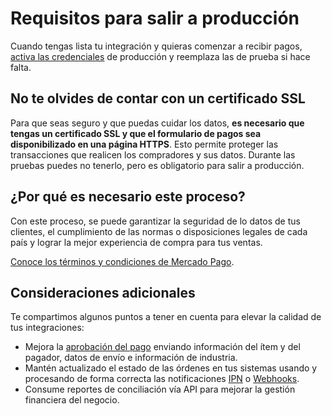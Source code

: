 # Requisitos para salir a producción

Cuando tengas lista tu integración y quieras comenzar a recibir pagos, [activa las credenciales]([FAKER][CREDENTIALS][URL]) de producción y reemplaza las de prueba si hace falta.

## No te olvides de contar con un certificado SSL

Para que seas seguro y que puedas cuidar los datos, **es necesario que tengas un certificado SSL y que el formulario de pagos sea disponibilizado en una página HTTPS**. Esto permite proteger las transacciones que realicen los compradores y sus datos.
Durante las pruebas puedes no tenerlo, pero es obligatorio para salir a producción.

## ¿Por qué es necesario este proceso?

Con este proceso, se puede garantizar la seguridad de lo datos de tus clientes, el cumplimiento de las normas o disposiciones legales de cada país y lograr la mejor experiencia de compra para tus ventas.

[Conoce los términos y condiciones de Mercado Pago](https://www.mercadopago[FAKER][URL][DOMAIN]/developers/es/guides/resources/legal/terms-and-conditions).

## Consideraciones adicionales

Te compartimos algunos puntos a tener en cuenta para elevar la calidad de tus integraciones:

+ Mejora la [aprobación del pago](https://www.mercadopago[FAKER][URL][DOMAIN]/developers/es/guides/additional-content/account/payment-rejections) enviando información del ítem y del pagador, datos de envío e información de industria.
+ Mantén actualizado el estado de las órdenes en tus sistemas usando y procesando de forma correcta las notificaciones [IPN](https://www.mercadopago[FAKER][URL][DOMAIN]/developers/es/guides/additional-content/notifications/ipn/introduction) o [Webhooks](https://www.mercadopago[FAKER][URL][DOMAIN]/developers/es/guides/additional-content/notifications/webhooks/webhooks).
+ Consume reportes de conciliación vía API para mejorar la gestión financiera del negocio.
